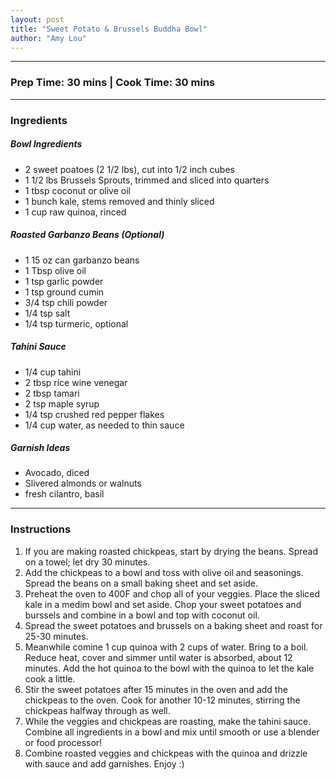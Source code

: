 ```yaml
---
layout: post
title: "Sweet Potato & Brussels Buddha Bowl"
author: "Amy Lou"
---
```


---
### Prep Time: 30 mins | Cook Time: 30 mins
---

### Ingredients

##### Bowl Ingredients
- 2 sweet poatoes (2 1/2 lbs), cut into 1/2 inch cubes
- 1 1/2 lbs Brussels Sprouts, trimmed and sliced into quarters
- 1 tbsp coconut or olive oil
- 1 bunch kale, stems removed and thinly sliced
- 1 cup raw quinoa, rinced

##### Roasted Garbanzo Beans (Optional)
- 1 15 oz can garbanzo beans
- 1 Tbsp olive oil
- 1 tsp garlic powder
- 1 tsp ground cumin
- 3/4 tsp chili powder
- 1/4 tsp salt
- 1/4 tsp turmeric, optional

##### Tahini Sauce
- 1/4 cup tahini
- 2 tbsp rice wine venegar
- 2 tbsp tamari
- 2 tsp maple syrup
- 1/4 tsp crushed red pepper flakes
- 1/4 cup water, as needed to thin sauce

##### Garnish Ideas
- Avocado, diced
- Slivered almonds or walnuts
- fresh cilantro, basil

------

### Instructions 

1. If you are making roasted chickpeas, start by drying the beans. Spread on a towel; let dry 30 minutes. 
2. Add the chickpeas to a bowl and toss with olive oil and seasonings. Spread the beans on a small baking sheet and set aside.
3. Preheat the oven to 400F and chop all of your veggies. Place the sliced kale in a medim bowl and set aside. Chop your sweet potatoes and burssels and combine in a bowl and top with coconut oil.
4. Spread the sweet potatoes and brussels on a baking sheet and roast for 25-30 minutes. 
5. Meanwhile comine 1 cup quinoa with 2 cups of water. Bring to a boil. Reduce heat, cover and simmer until water is absorbed, about 12 minutes. Add the hot quinoa to the bowl with the quinoa to let the kale cook a little.
6. Stir the sweet potatoes after 15 minutes in the oven and add the chickpeas to the oven. Cook for another 10-12 minutes, stirring the chickpeas halfway through as well.
7. While the veggies and chickpeas are roasting, make the tahini sauce. Combine all ingredients in a bowl and mix until smooth or use a blender or food processor!
8. Combine roasted veggies and chickpeas with the quinoa and drizzle with sauce and add garnishes. 
Enjoy :)
